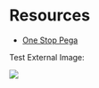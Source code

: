 # Resources

- [One Stop Pega](https://onestoppega.com/)

Test External Image:

<img src="https://images.g2crowd.com/uploads/product/image/social_landscape/social_landscape_025e4974139a3455132150b9ebc77ac5/pega-platform.jpg" />